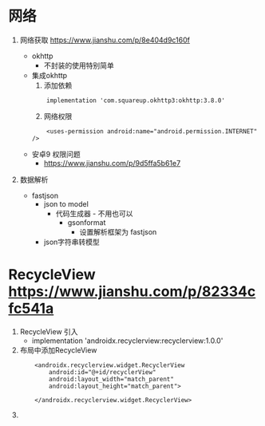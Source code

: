 # 网络
1. 网络获取  https://www.jianshu.com/p/8e404d9c160f
    - okhttp
        - 不封装的使用特别简单
    - 集成okhttp
        1. 添加依赖
        ```
            implementation 'com.squareup.okhttp3:okhttp:3.8.0'
        ```
        2. 网络权限
        ```
            <uses-permission android:name="android.permission.INTERNET" />
        ```
    - 安卓9 权限问题
        - https://www.jianshu.com/p/9d5ffa5b61e7

2. 数据解析
    - fastjson
        - json to model
            - 代码生成器 - 不用也可以
                - gsonformat
                    - 设置解析框架为 fastjson
        - json字符串转模型


# RecycleView https://www.jianshu.com/p/82334cfc541a
1. RecycleView 引入
    - implementation 'androidx.recyclerview:recyclerview:1.0.0'
2. 布局中添加RecycleView
    ```
        <androidx.recyclerview.widget.RecyclerView
            android:id="@+id/recyclerView"
            android:layout_width="match_parent"
            android:layout_height="match_parent">

        </androidx.recyclerview.widget.RecyclerView>
    ```
3.